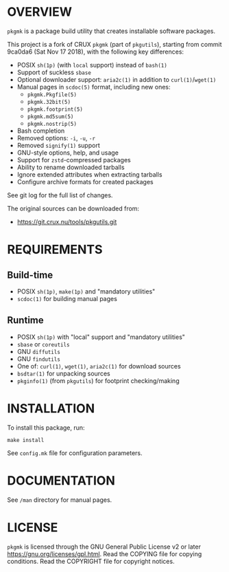 OVERVIEW
========

`pkgmk` is a package build utility that creates installable software
packages.

This project is a fork of CRUX `pkgmk` (part of `pkgutils`), starting
from commit 9ca0da6 (Sat Nov 17 2018), with the following key
differences:
  * POSIX `sh(1p)` (with `local` support) instead of `bash(1)`
  * Support of suckless `sbase`
  * Optional downloader support: `aria2c(1)` in addition to
    `curl(1)`/`wget(1)`
  * Manual pages in `scdoc(5)` format, including new ones:
    * `pkgmk.Pkgfile(5)`
    * `pkgmk.32bit(5)`
    * `pkgmk.footprint(5)`
    * `pkgmk.md5sum(5)`
    * `pkgmk.nostrip(5)`
  * Bash completion
  * Removed options: `-i`, `-u`, `-r`
  * Removed `signify(1)` support
  * GNU-style options, help, and usage
  * Support for `zstd`-compressed packages
  * Ability to rename downloaded tarballs
  * Ignore extended attributes when extracting tarballs
  * Configure archive formats for created packages

See git log for the full list of changes.

The original sources can be downloaded from:
  * https://git.crux.nu/tools/pkgutils.git


REQUIREMENTS
============

Build-time
----------
  * POSIX `sh(1p)`, `make(1p)` and "mandatory utilities"
  * `scdoc(1)` for building manual pages

Runtime
-------
  * POSIX `sh(1p)` with "local" support and "mandatory utilities"
  * `sbase` or `coreutils`
  * GNU `diffutils`
  * GNU `findutils`
  * One of: `curl(1)`, `wget(1)`, `aria2c(1)` for download sources
  * `bsdtar(1)` for unpacking sources
  * `pkginfo(1)` (from `pkgutils`) for footprint checking/making


INSTALLATION
============

To install this package, run:

    make install

See `config.mk` file for configuration parameters.


DOCUMENTATION
=============

See `/man` directory for manual pages.


LICENSE
=======

`pkgmk` is licensed through the GNU General Public License v2 or later
<https://gnu.org/licenses/gpl.html>.
Read the COPYING file for copying conditions.
Read the COPYRIGHT file for copyright notices.
